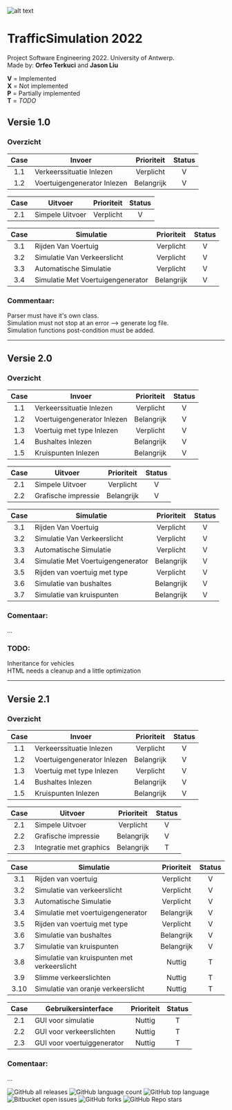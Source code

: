 ![alt text](https://upload.wikimedia.org/wikipedia/commons/e/e3/Universiteit_Antwerpen_logo.svg)
# TrafficSimulation 2022
Project Software Engineering 2022. University of Antwerp.  
Made by: **Orfeo Terkuci** and **Jason Liu**

**V** = Implemented   
**X** = Not implemented  
**P** = Partially implemented  
**T** = _TODO_

## Versie 1.0
### Overzicht

|Case | Invoer                      | Prioriteit   | Status |
|:---:|-----------------------------|:------------:|:------:|
|1.1  | Verkeerssituatie Inlezen    | Verplicht    |   V    | 
|1.2  | Voertuigengenerator Inlezen | Belangrijk   |   V    |

|Case | Uitvoer         | Prioriteit   | Status  |
|:---:|-----------------|:------------:|:-------:|
|2.1  | Simpele Uitvoer | Verplicht    |   V     |

|Case | Simulatie                         | Prioriteit   | Status |
|:---:|-----------------------------------|:------------:|:------:|
|3.1  | Rijden Van Voertuig               | Verplicht    |   V    |
|3.2  | Simulatie Van Verkeerslicht       | Verplicht    |   V    |
|3.3  | Automatische Simulatie            | Verplicht    |   V    |
|3.4  | Simulatie Met Voertuigengenerator | Belangrijk   |   V    |
 
### Commentaar:
Parser must have it's own class.  
Simulation must not stop at an error --> generate log file.  
Simulation functions post-condition must be added.  

----------------------------------------------------------------------

## Versie 2.0  
### Overzicht  

|Case | Invoer                      | Prioriteit   | Status |
|:---:|-----------------------------|:------------:|:------:|
|1.1  | Verkeerssituatie Inlezen    | Verplicht    |   V    | 
|1.2  | Voertuigengenerator Inlezen | Belangrijk   |   V    |
|1.3  | Voertuig met type Inlezen   | Verplicht    |   V    |
|1.4  | Bushaltes Inlezen           | Belangrijk   |   V    |
|1.5  | Kruispunten Inlezen         | Belangrijk   |   V    |

|Case | Uitvoer                 | Prioriteit   | Status |
|:---:|-------------------------|:------------:|:------:|
|2.1  | Simpele Uitvoer         | Verplicht    |   V    |
|2.2  | Grafische impressie     | Belangrijk   |   V    |

|Case | Simulatie                         | Prioriteit   | Status |
|:---:|-----------------------------------|:------------:|:------:|
|3.1  | Rijden Van Voertuig               | Verplicht    |   V    |
|3.2  | Simulatie Van Verkeerslicht       | Verplicht    |   V    |
|3.3  | Automatische Simulatie            | Verplicht    |   V    |
|3.4  | Simulatie Met Voertuigengenerator | Belangrijk   |   V    |
|3.5  | Rijden van voertuig met type      | Verplicht    |   V    |
|3.6  | Simulatie van bushaltes           | Belangrijk   |   V    |
|3.7  | Simulatie van kruispunten         | Belangrijk   |   V    |
### Comentaar:
...
### TODO:
Inheritance for vehicles  
HTML needs a cleanup and a little optimization 

----------------------------------------------------------------------

## Versie 2.1  
### Overzicht  

|Case | Invoer                      | Prioriteit   | Status |
|:---:|-----------------------------|:------------:|:------:|
|1.1  | Verkeerssituatie Inlezen    | Verplicht    |   V    | 
|1.2  | Voertuigengenerator Inlezen | Belangrijk   |   V    |
|1.3  | Voertuig met type Inlezen   | Verplicht    |   V    |
|1.4  | Bushaltes Inlezen           | Belangrijk   |   V    |
|1.5  | Kruispunten Inlezen         | Belangrijk   |   V    |

|Case | Uitvoer                 | Prioriteit   | Status |
|:---:|-------------------------|:------------:|:------:|
|2.1  | Simpele Uitvoer         | Verplicht    |   V    |
|2.2  | Grafische impressie     | Belangrijk   |   V    |
|2.3  | Integratie met graphics | Belangrijk   |   T    |


|Case | Simulatie                                   | Prioriteit   | Status |
|:---:|---------------------------------------------|:------------:|:------:|
|3.1  | Rijden van voertuig                         | Verplicht    |   V    |
|3.2  | Simulatie van verkeerslicht                 | Verplicht    |   V    |
|3.3  | Automatische Simulatie                      | Verplicht    |   V    |
|3.4  | Simulatie met voertuigengenerator           | Belangrijk   |   V    |
|3.5  | Rijden van voertuig met type                | Verplicht    |   V    |
|3.6  | Simulatie van bushaltes                     | Belangrijk   |   V    |
|3.7  | Simulatie van kruispunten                   | Belangrijk   |   V    |
|3.8  | Simulatie van kruispunten met verkeerslicht | Nuttig       |   T    |
|3.9  | Slimme verkeerslichten                      | Nuttig       |   T    |
|3.10  | Simulatie van oranje verkeerslicht         | Nuttig       |   T    |

|Case | Gebruikersinterface                 | Prioriteit   | Status |
|:---:|-------------------------------------|:------------:|:------:|
|2.1  | GUI voor simulatie                  | Nuttig       |   T    |
|2.2  | GUI voor verkeerslichten            | Nuttig       |   T    |
|2.3  | GUI voor voertuiggenerator          | Nuttig       |   T    |

### Comentaar:
...

![GitHub all releases](https://img.shields.io/github/downloads/OrfeoTerkuci/TrafficSimulation2022/total)
![GitHub language count](https://img.shields.io/github/languages/count/OrfeoTerkuci/TrafficSimulation2022)
![GitHub top language](https://img.shields.io/github/languages/top/OrfeoTerkuci/TrafficSimulation2022?color=yellow)
![Bitbucket open issues](https://img.shields.io/bitbucket/issues/OrfeoTerkuci/TrafficSimulation2022)
![GitHub forks](https://img.shields.io/github/forks/OrfeoTerkuci/TrafficSimulation2022?style=social)
![GitHub Repo stars](https://img.shields.io/github/stars/OrfeoTerkuci/TrafficSimulation2022?style=social)
